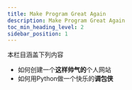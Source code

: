 ```yaml
---
title: Make Program Great Again
description: Make Program Great Again
toc_min_heading_level: 2
sidebar_position: 1
---
```


本栏目涵盖下列内容

- 如何创建一个**这样帅气的**个人网站
- 如何用Python做一个快乐的**调包侠**